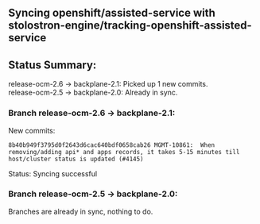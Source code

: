 ## Syncing openshift/assisted-service with stolostron-engine/tracking-openshift-assisted-service

## Status Summary:

release-ocm-2.6 -> backplane-2.1: Picked up 1 new commits.  
release-ocm-2.5 -> backplane-2.0: Already in sync.  

### Branch release-ocm-2.6 -> backplane-2.1:

New commits:

```
8b40b949f3795d0f2643d6cac640bdf0658cab26 MGMT-10861:  When removing/adding api* and apps records, it takes 5-15 minutes till host/cluster status is updated (#4145)
```

Status: Syncing successful

### Branch release-ocm-2.5 -> backplane-2.0:

Branches are already in sync, nothing to do.
